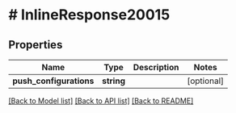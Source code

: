# # InlineResponse20015

## Properties

Name | Type | Description | Notes
------------ | ------------- | ------------- | -------------
**push_configurations** | **string** |  | [optional]

[[Back to Model list]](../../README.md#models) [[Back to API list]](../../README.md#endpoints) [[Back to README]](../../README.md)
